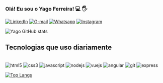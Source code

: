 ### Olá! Eu sou o Yago Ferreira! 💻 🖐️

[![LinkedIn](https://img.shields.io/badge/LinkedIn-0077B5?style=for-the-badge&logo=linkedin&logoColor=white)](https://www.linkedin.com/in/yago-ferreira-530a46237)
[![G-mail](https://img.shields.io/badge/Gmail-D14836?style=for-the-badge&logo=gmail&logoColor=white)](yagofer12@gmail.com)
[![Whatsapp](https://img.shields.io/badge/WhatsApp-25D366?style=for-the-badge&logo=whatsapp&logoColor=white)](+5561985643645)
[![Instagram](https://img.shields.io/badge/Instagram-E4405F?style=for-the-badge&logo=instagram&logoColor=white)](https://www.instagram.com/yago_ferreira/)

![Yago GitHub stats](https://github-readme-stats.vercel.app/api?username=YagoFerre&show_icons=true&theme=radical)

## Tecnologias que uso diariamente

<div style="display: inline_block"><br/>
    <img align="center" alt="html5" src="https://img.shields.io/badge/HTML5-E34F26?style=for-the-badge&logo=html5&logoColor=white" />
    <img align="center" alt="css3" src="https://img.shields.io/badge/CSS3-1572B6?style=for-the-badge&logo=css3&logoColor=white" />
    <img align="center" alt="javascript" src="https://img.shields.io/badge/JavaScript-F7DF1E?style=for-the-badge&logo=javascript&logoColor=black" />
    <img align="center" alt="nodejs" src="https://img.shields.io/badge/Node.js-43853D?style=for-the-badge&logo=node.js&logoColor=white" />
    <img align="center" alt="vuejs" src="https://img.shields.io/badge/Vue.js-35495E?style=for-the-badge&logo=vue.js&logoColor=4FC08D" />
    <img align="center" alt="angular" src="https://img.shields.io/badge/Angular-DD0031?style=for-the-badge&logo=angular&logoColor=white" />
    <img align="center" alt="git" src="https://img.shields.io/badge/GIT-E44C30?style=for-the-badge&logo=git&logoColor=white" />
    <img align="center" alt="express" src="https://img.shields.io/badge/Express.js-404D59?style=for-the-badge" />
</div>


[![Top Langs](https://github-readme-stats.vercel.app/api/top-langs/?username=anuraghazra&layout=compact)](https://github.com/anuraghazra/github-readme-stats)

